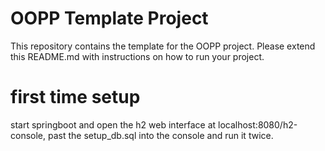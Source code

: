 # OOPP Template Project

This repository contains the template for the OOPP project. Please extend this README.md with instructions on how to run your project.

# first time setup
start springboot and open the h2 web interface at localhost:8080/h2-console, past the setup_db.sql into the console and run it twice.